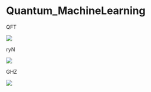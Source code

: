 # Quantum_MachineLearning

<p>QFT</p>
<img src="https://github.com/user-attachments/assets/a1d8f33d-1383-42ea-8162-c6acda093ade" />

<p>ryN</p>
<img src="https://github.com/user-attachments/assets/2e4650aa-93d3-4eab-b68b-da919ea16be1" />

<p>GHZ</p>
<img src="https://github.com/user-attachments/assets/32734cf6-1b86-485d-bb19-8af0e2c1738e" />
